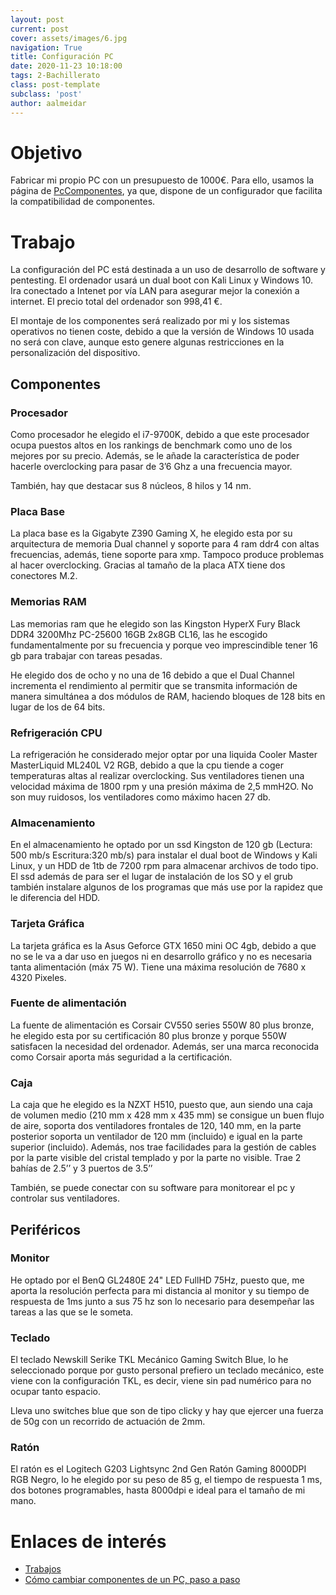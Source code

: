 ```yaml
---
layout: post
current: post
cover: assets/images/6.jpg
navigation: True
title: Configuración PC
date: 2020-11-23 10:18:00
tags: 2-Bachillerato
class: post-template
subclass: 'post'
author: aalmeidar
---
```


# Objetivo 
Fabricar mi propio PC con un presupuesto de 1000€. Para ello, usamos la página de [PcComponentes](https://www.pccomponentes.com/configurador/), ya que, dispone de un configurador que facilita la compatibilidad de componentes.

# Trabajo

La configuración del PC está destinada a un uso de desarrollo de software y pentesting. El ordenador usará un dual boot con Kali Linux y Windows 10. Ira conectado a Intenet por vía LAN para asegurar mejor la conexión a internet. El precio total del ordenador son 998,41 €.

El montaje de los componentes será realizado por mi y los sistemas operativos no tienen coste, debido a que la versión de Windows 10 usada no será con clave, aunque esto genere algunas restricciones en la personalización del dispositivo.

## Componentes

### Procesador

Como procesador he elegido el i7-9700K, debido a que este procesador ocupa puestos altos en los rankings de benchmark como uno de los mejores por su precio. Además, se le añade la característica de poder hacerle overclocking para pasar de 3’6 Ghz a una frecuencia mayor.

También, hay que destacar sus 8 núcleos, 8 hilos y 14 nm. 

### Placa Base 

La placa base es la Gigabyte Z390 Gaming X, he elegido esta por su arquitectura de memoria Dual channel y soporte para 4 ram ddr4 con altas frecuencias, además, tiene soporte para xmp. Tampoco produce problemas al hacer overclocking. Gracias al tamaño de la placa ATX tiene dos conectores M.2.

### Memorias RAM 

Las memorias ram que he elegido son las Kingston HyperX Fury Black DDR4 3200Mhz PC-25600 16GB 2x8GB CL16, las he escogido fundamentalmente por su frecuencia y porque veo imprescindible tener 16 gb para trabajar con tareas pesadas.

He elegido dos de ocho y no una de 16 debido a que el Dual Channel incrementa el rendimiento al permitir que se transmita información de manera simultánea a dos módulos de RAM, haciendo bloques de 128 bits en lugar de los de 64 bits.

### Refrigeración CPU

La refrigeración he considerado mejor optar por una liquida Cooler Master MasterLiquid ML240L V2 RGB, debido a que la cpu tiende a coger temperaturas altas al realizar overclocking. Sus ventiladores tienen una velocidad máxima de 1800 rpm y una presión máxima de 2,5 mmH2O. No son muy ruidosos, los ventiladores como máximo hacen 27 db.

### Almacenamiento

En el almacenamiento he optado por un ssd Kingston de 120 gb (Lectura: 500 mb/s Escritura:320 mb/s) para instalar el dual boot de Windows y Kali Linux, y un HDD de 1tb de 7200 rpm para almacenar archivos de todo tipo. El ssd además de para ser el lugar de instalación de los SO y el grub también instalare algunos de los programas que más use por la rapidez que le diferencia del HDD.

### Tarjeta Gráfica 

La tarjeta gráfica es la Asus Geforce GTX 1650 mini OC 4gb, debido a que no se le va a dar uso en juegos ni en desarrollo gráfico y no es necesaria tanta alimentación (máx 75 W). Tiene una máxima resolución de 7680 x 4320 Pixeles.

### Fuente de alimentación

La fuente de alimentación es Corsair CV550 series 550W 80 plus bronze, he elegido esta por su certificación 80 plus bronze y porque 550W satisfacen la necesidad del ordenador. Además, ser una marca reconocida como Corsair aporta más seguridad a la certificación.

### Caja 

La caja que he elegido es la NZXT H510, puesto que, aun siendo una caja de volumen medio (210 mm x 428 mm x 435 mm) se consigue un buen flujo de aire, soporta dos ventiladores frontales de 120, 140 mm, en la parte posterior soporta un ventilador de 120 mm (incluido) e igual en la parte superior (incluido). Además, nos trae facilidades para la gestión de cables por la parte visible del cristal templado y por la parte no visible. Trae 2 bahías de 2.5’’ y 3 puertos de 3.5’’

También, se puede conectar con su software para monitorear el pc y controlar sus ventiladores.

## Periféricos

### Monitor

He optado por el BenQ GL2480E 24" LED FullHD 75Hz, puesto que, me aporta la resolución perfecta para mi distancia al monitor y su tiempo de respuesta de 1ms junto a sus 75 hz son lo necesario para desempeñar las tareas a las que se le someta.

### Teclado

El teclado Newskill Serike TKL Mecánico Gaming Switch Blue, lo he seleccionado porque por gusto personal prefiero un teclado mecánico, este viene con la configuración TKL, es decir, viene sin pad numérico para no ocupar tanto espacio.

Lleva uno switches blue que son de tipo clicky y hay que ejercer una fuerza de 50g con un recorrido de actuación de 2mm.

### Ratón

El ratón es el Logitech G203 Lightsync 2nd Gen Ratón Gaming 8000DPI RGB Negro, lo he elegido por su peso de 85 g, el tiempo de respuesta 1 ms, dos botones programables, hasta 8000dpi e ideal para el tamaño de mi mano.

# Enlaces de interés

- [Trabajos](https://fernandosax.wordpress.com/2020/11/09/2o-dd-seguridad-en-la-red/)
- [Cómo cambiar componentes de un PC, paso a paso](https://www.muycomputer.com/2020/01/17/como-cambiar-componentes-pc/)
